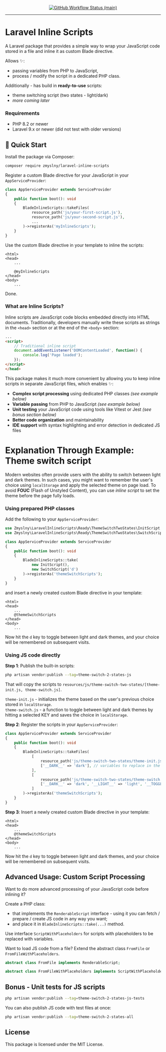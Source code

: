<p align="center">
    <a href="https://github.com/Zmyslny/laravel-inline-scripts/actions"><img alt="GitHub Workflow Status (main)" src="https://img.shields.io/github/actions/workflow/status/Zmyslny/laravel-inline-scripts/tests.yml?branch=main&label=Tests%201.x"></a>
</p>

------
# Laravel Inline Scripts

A Laravel package that provides a simple way to wrap your JavaScript code stored in a file and inline it as custom Blade directive.  

Allows ✨:
- passing variables from PHP to JavaScript,
- process / modify the script in a dedicated PHP class.

Additionally - has build in **ready-to-use** scripts:
 - theme switching script (two states - light/dark)
 - _more coming later_

### Requirements

- PHP 8.2 or newer
- Laravel 9.x or newer (did not test with older versions)

## 🚀 Quick Start

Install the package via Composer:

```bash
composer require zmyslny/laravel-inline-scripts
```

Register a custom Blade directive for your JavaScript in your `AppServiceProvider`:

```php
class AppServiceProvider extends ServiceProvider 
{
    public function boot(): void 
    {
        BladeInlineScripts::takeFiles(
            resource_path('js/your-first-script.js'),
            resource_path('js/your-second-script.js'),
            ...
        )->registerAs('myInlineScripts');
    }
}
```

Use the custom Blade directive in your template to inline the scripts:

```blade
<html>
<head>
    ...
    
    @myInlineScripts
</head>
<body>
    ...
```

Done.

### What are Inline Scripts?

Inline scripts are JavaScript code blocks embedded directly into HTML documents. Traditionally, developers manually write these scripts as strings in the `<head>` section or at the end of the `<body>` section:

```html
...
<script>
    // Traditional inline script
    document.addEventListener('DOMContentLoaded', function() {
        console.log('Page loaded');
    });
</script>
</head>
```

This package makes it much more convenient by allowing you to keep inline scripts in separate JavaScript files, which enables ✨:

- **Complex script processing** using dedicated PHP classes _(see example below)_
- **Variable passing** from PHP to JavaScript _(see example below)_
- **Unit testing** your JavaScript code using tools like Vitest or Jest _(see bonus section below)_
- **Better code organization** and maintainability
- **IDE support** with syntax highlighting and error detection in dedicated JS files

# Explanation Through Example: Theme switch script

Modern websites often provide users with the ability to switch between light and dark themes. In such cases, you might want to remember the user's choice using `localStorage` and apply the selected theme on page load. To avoid **FOUC** (Flash of Unstyled Content), you can use _inline script_ to set the theme before the page fully loads.

### Using prepared PHP classes

Add the following to your `AppServiceProvider`:

```php
use Zmyslny\LaravelInlineScripts\Ready\ThemeSwitchTwoStates\InitScript;
use Zmyslny\LaravelInlineScripts\Ready\ThemeSwitchTwoStates\SwitchScript;

class AppServiceProvider extends ServiceProvider 
{
    public function boot(): void 
    {
        BladeInlineScripts::take(
            new InitScript(),
            new SwitchScript('d')
        )->registerAs('themeSwitchScripts');
    }
}
```

and insert a newly created custom Blade directive in your template:

```blade
<html>
<head>
    ... 
    @themeSwitchScripts
</head>
<body>
    ...
``` 

Now hit the `d` key to toggle between light and dark themes, and your choice will be remembered on subsequent visits.

### Using JS code directly

**Step 1**: Publish the built-in scripts:

```bash
php artisan vendor:publish --tag=theme-switch-2-states-js
```

That will copy the scripts to `resources/js/theme-switch-two-states/[theme-init.js, theme-switch.js]`.

`theme-init.js` - initializes the theme based on the user's previous choice stored in `localStorage`.  
`theme-switch.js` - a function to toggle between light and dark themes by hitting a selected KEY and saves the choice in `localStorage`.

**Step 2**: Register the scripts in your `AppServiceProvider`:

```php
class AppServiceProvider extends ServiceProvider 
{
    public function boot(): void 
    {
        BladeInlineScripts::takeFiles(
            [
                resource_path('js/theme-switch-two-states/theme-init.js'),
                ['__DARK__' => 'dark'], // variables to replace in the script
            ],
            [
                resource_path('js/theme-switch-two-states/theme-switch.js'),
                ['__DARK__' => 'dark', '__LIGHT__' => 'light', '__TOGGLE_KEY__' => 'd'], // variables to replace in the script
            ]
        )->registerAs('themeSwitchScripts');
    }
}
```

**Step 3**: Insert a newly created custom Blade directive in your template:

```blade
<html>
<head>
    ... 
    @themeSwitchScripts
</head>
<body>
    ...
``` 

Now hit the `d` key to toggle between light and dark themes, and your choice will be remembered on subsequent visits.

## Advanced Usage: Custom Script Processing

Want to do more advanced processing of your JavaScript code before inlining it?

Create a PHP class:
- that implements the `RenderableScript` interface - using it you can fetch / prepare / create JS code in any way you want;
- and place it in `BladeInlineScripts::take(...)` method.

Use interface `ScriptWithPlaceholders` for scripts with placeholders to be replaced with variables.

Want to load JS code from a file? Extend the abstract class `FromFile` or `FromFileWithPlaceholders`.

```php
abstract class FromFile implements RenderableScript;

abstract class FromFileWithPlaceholders implements ScriptWithPlaceholders;
```

## Bonus - Unit tests for JS scripts

```bash
php artisan vendor:publish --tag=theme-switch-2-states-js-tests
```

You can also publish JS code with test files at once:

```bash
php artisan vendor:publish --tag=theme-switch-2-states-all
```

## License

This package is licensed under the MIT License.


